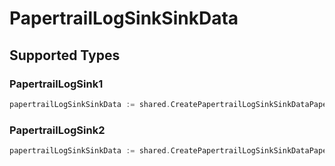 # PapertrailLogSinkSinkData


## Supported Types

### PapertrailLogSink1

```go
papertrailLogSinkSinkData := shared.CreatePapertrailLogSinkSinkDataPapertrailLogSink1(shared.PapertrailLogSink1{/* values here */})
```

### PapertrailLogSink2

```go
papertrailLogSinkSinkData := shared.CreatePapertrailLogSinkSinkDataPapertrailLogSink2(shared.PapertrailLogSink2{/* values here */})
```


